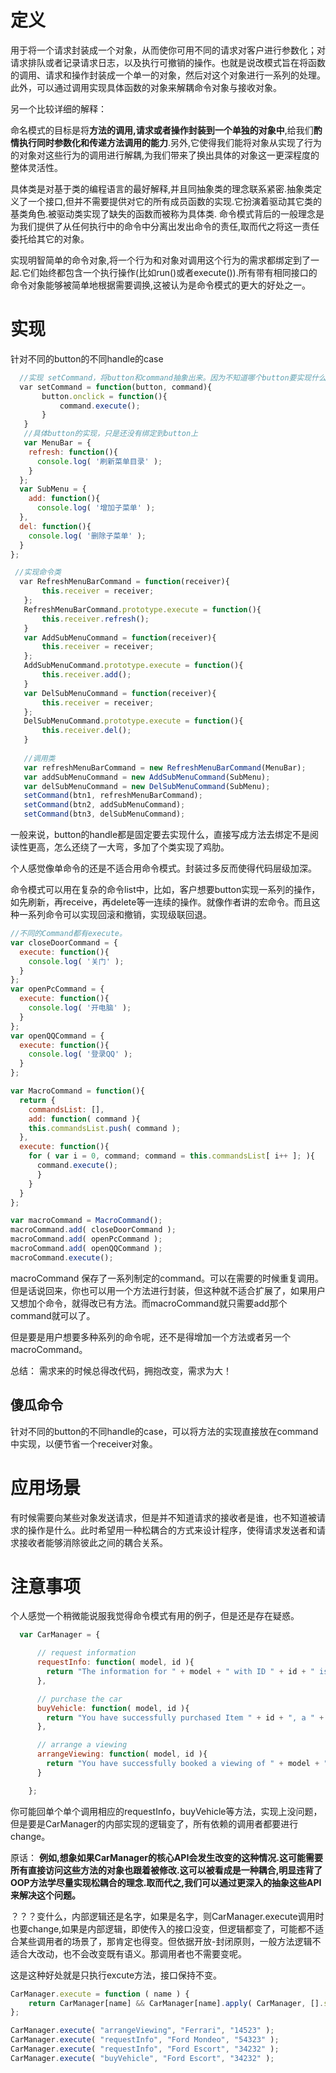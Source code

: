 # 定义
用于将一个请求封装成一个对象，从而使你可用不同的请求对客户进行参数化；对请求排队或者记录请求日志，以及执行可撤销的操作。也就是说改模式旨在将函数的调用、请求和操作封装成一个单一的对象，然后对这个对象进行一系列的处理。此外，可以通过调用实现具体函数的对象来解耦命令对象与接收对象。

另一个比较详细的解释：

命名模式的目标是将**方法的调用,请求或者操作封装到一个单独的对象中**,给我们**酌情执行同时参数化和传递方法调用的能力**.另外,它使得我们能将对象从实现了行为的对象对这些行为的调用进行解耦,为我们带来了换出具体的对象这一更深程度的整体灵活性。

具体类是对基于类的编程语言的最好解释,并且同抽象类的理念联系紧密.抽象类定义了一个接口,但并不需要提供对它的所有成员函数的实现.它扮演着驱动其它类的基类角色.被驱动类实现了缺失的函数而被称为具体类. 命令模式背后的一般理念是为我们提供了从任何执行中的命令中分离出发出命令的责任,取而代之将这一责任委托给其它的对象。

实现明智简单的命令对象,将一个行为和对象对调用这个行为的需求都绑定到了一起.它们始终都包含一个执行操作(比如run()或者execute()).所有带有相同接口的命令对象能够被简单地根据需要调换,这被认为是命令模式的更大的好处之一。

# 实现
针对不同的button的不同handle的case
```javaScript
  //实现 setCommand，将button和command抽象出来。因为不知道哪个button要实现什么handle function。
  var setCommand = function(button, command){
       button.onclick = function(){
           command.execute();
       }
   }
   //具体button的实现，只是还没有绑定到button上
   var MenuBar = {
    refresh: function(){
      console.log( '刷新菜单目录' );
    }
  };
  var SubMenu = {
    add: function(){
      console.log( '增加子菜单' );
  },
  del: function(){
    console.log( '删除子菜单' );
  }
};

 //实现命令类
  var RefreshMenuBarCommand = function(receiver){
       this.receiver = receiver;
   };
   RefreshMenuBarCommand.prototype.execute = function(){
       this.receiver.refresh();
   }
   var AddSubMenuCommand = function(receiver){
       this.receiver = receiver;
   };
   AddSubMenuCommand.prototype.execute = function(){
       this.receiver.add();
   }
   var DelSubMenuCommand = function(receiver){
       this.receiver = receiver;
   };
   DelSubMenuCommand.prototype.execute = function(){
       this.receiver.del();
   }
   
   //调用类
   var refreshMenuBarCommand = new RefreshMenuBarCommand(MenuBar);
   var addSubMenuCommand = new AddSubMenuCommand(SubMenu);
   var delSubMenuCommand = new DelSubMenuCommand(SubMenu);
   setCommand(btn1, refreshMenuBarCommand);
   setCommand(btn2, addSubMenuCommand);
   setCommand(btn3, delSubMenuCommand);
```
一般来说，button的handle都是固定要去实现什么，直接写成方法去绑定不是阅读性更高，怎么还绕了一大弯，多加了个类实现了鸡肋。

个人感觉像单命令的还是不适合用命令模式。封装过多反而使得代码层级加深。

命令模式可以用在复杂的命令list中，比如，客户想要button实现一系列的操作，如先刷新，再receive，再delete等一连续的操作。就像作者讲的宏命令。而且这种一系列命令可以实现回滚和撤销，实现级联回退。
```javaScript
//不同的Command都有execute。
var closeDoorCommand = {
  execute: function(){
    console.log( '关门' );
  }
};
var openPcCommand = {
  execute: function(){
    console.log( '开电脑' );
  }
};
var openQQCommand = {
  execute: function(){
    console.log( '登录QQ' );
  }
};

var MacroCommand = function(){
  return {
    commandsList: [],
    add: function( command ){
    this.commandsList.push( command );
  },
  execute: function(){
    for ( var i = 0, command; command = this.commandsList[ i++ ]; ){
      command.execute();
      }
    }
  }
};

var macroCommand = MacroCommand();
macroCommand.add( closeDoorCommand );
macroCommand.add( openPcCommand );
macroCommand.add( openQQCommand );
macroCommand.execute();
```

macroCommand 保存了一系列制定的command。可以在需要的时候重复调用。但是话说回来，你也可以用一个方法进行封装，但这种就不适合扩展了，如果用户又想加个命令，就得改已有方法。而macroCommand就只需要add那个command就可以了。

但是要是用户想要多种系列的命令呢，还不是得增加一个方法或者另一个macroCommand。

总结： 需求来的时候总得改代码，拥抱改变，需求为大！

## 傻瓜命令
针对不同的button的不同handle的case，可以将方法的实现直接放在command中实现，以便节省一个receiver对象。

# 应用场景
有时候需要向某些对象发送请求，但是并不知道请求的接收者是谁，也不知道被请求的操作是什么。此时希望用一种松耦合的方式来设计程序，使得请求发送者和请求接收者能够消除彼此之间的耦合关系。

# 注意事项
个人感觉一个稍微能说服我觉得命令模式有用的例子，但是还是存在疑惑。
```javaScript
  var CarManager = {

      // request information
      requestInfo: function( model, id ){
        return "The information for " + model + " with ID " + id + " is foobar";
      },

      // purchase the car
      buyVehicle: function( model, id ){
        return "You have successfully purchased Item " + id + ", a " + model;
      },

      // arrange a viewing
      arrangeViewing: function( model, id ){
        return "You have successfully booked a viewing of " + model + " ( " + id + " ) ";
      }

    };
```
你可能回单个单个调用相应的requestInfo，buyVehicle等方法，实现上没问题，但是要是CarManager的内部实现的逻辑变了，所有依赖的调用者都要进行change。

原话： **例如,想象如果CarManager的核心API会发生改变的这种情况.这可能需要所有直接访问这些方法的对象也跟着被修改.这可以被看成是一种耦合,明显违背了OOP方法学尽量实现松耦合的理念.取而代之,我们可以通过更深入的抽象这些API来解决这个问题。**

？？？变什么，内部逻辑还是名字，如果是名字，则CarManager.execute调用时也要change,如果是内部逻辑，即使传入的接口没变，但逻辑都变了，可能都不适合某些调用者的场景了，那肯定也得变。但依据开放-封闭原则，一般方法逻辑不适合大改动，也不会改变既有语义。那调用者也不需要变呢。

这是这种好处就是只执行excute方法，接口保持不变。

```javaScript
CarManager.execute = function ( name ) {
    return CarManager[name] && CarManager[name].apply( CarManager, [].slice.call(arguments, 1) );
};

CarManager.execute( "arrangeViewing", "Ferrari", "14523" );
CarManager.execute( "requestInfo", "Ford Mondeo", "54323" );
CarManager.execute( "requestInfo", "Ford Escort", "34232" );
CarManager.execute( "buyVehicle", "Ford Escort", "34232" );
```
